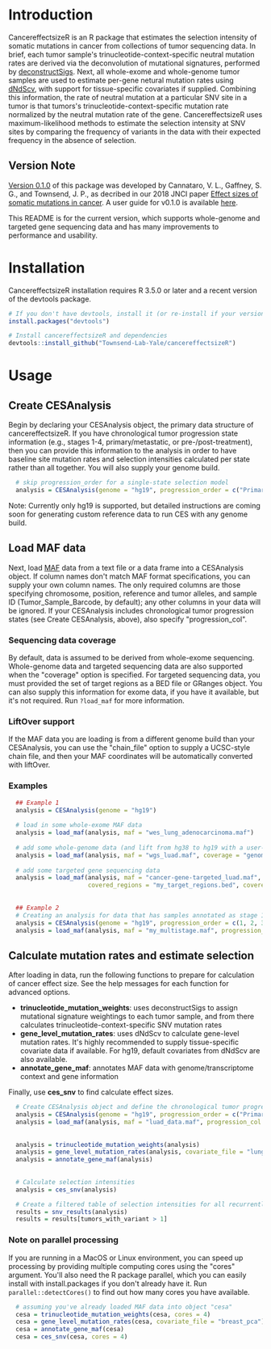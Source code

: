 # Introduction
CancereffectsizeR is an R package that estimates the selection intensity of somatic mutations in cancer from collections of tumor sequencing data. In brief, each tumor sample's trinucleotide-context-specific neutral mutation rates are derived via the deconvolution of mutational signatures, performed by [deconstructSigs](https://github.com/raerose01/deconstructSigs). Next, all whole-exome and whole-genome tumor samples are used to estimate per-gene netural mutation rates using [dNdScv](https://github.com/im3sanger/dndscv), with support for tissue-specific covariates if supplied. Combining this information, the rate of neutral mutation at a particular SNV site in a tumor is that tumors's trinucleotide-context-specific mutation rate normalized by the neutral mutation rate of the gene. CancereffectsizeR uses maximum-likelihood methods to estimate the selection intensity at SNV sites by comparing the frequency of variants in the data with their expected frequency in the absence of selection.

## Version Note
[Version 0.1.0](https://github.com/Townsend-Lab-Yale/cancereffectsizeR/releases/tag/0.1.0) of this package was developed by Cannataro, V. L., Gaffney, S. G., and Townsend, J. P., as decribed in our 2018 JNCI paper [Effect sizes of somatic mutations in cancer](https://doi.org/10.1093/jnci/djy168). A user guide for v0.1.0 is available [here](https://github.com/Townsend-Lab-Yale/cancereffectsizeR/blob/master/user_guide/cancereffectsizeR_user_guide.md).

This README is for the current version, which supports whole-genome and targeted gene sequencing data and has many improvements to performance and usability.

# Installation
CancereffectsizeR installation requires R 3.5.0 or later and a recent version of the devtools package.

```R
# If you don't have devtools, install it (or re-install if your version is ancient)
install.packages("devtools")

# Install cancereffectsizeR and dependencies
devtools::install_github("Townsend-Lab-Yale/cancereffectsizeR")

```

# Usage

## Create CESAnalysis
Begin by declaring your CESAnalysis object, the primary data structure of cancereffectsizeR. If you have chronological tumor progression state information (e.g., stages 1-4, primary/metastatic, or pre-/post-treatment), then you can provide this information to the analysis in order to have baseline site mutation rates and selection intensities calculated per state rather than all together. You will also supply your genome build.

```R
  # skip progression_order for a single-state selection model
  analysis = CESAnalysis(genome = "hg19", progression_order = c("Primary", "Metastatic")) 
```

Note: Currently only hg19 is supported, but detailed instructions are coming soon for generating custom reference data to run CES with any genome build. 

## Load MAF data
Next, load [MAF](https://docs.gdc.cancer.gov/Data/File_Formats/MAF_Format/#gdc-maf-format-v100) data from a text file or a data frame into a CESAnalysis object. If column names don't match MAF format specifications, you can supply your own column names. The only required columns are those specifying chromosome, position, reference and tumor alleles, and sample ID (Tumor_Sample_Barcode, by default); any other columns in your data will be ignored. If your CESAnalysis includes chronological tumor progression states (see Create CESAnalysis, above), also specify "progression_col". 

### Sequencing data coverage
By default, data is assumed to be derived from whole-exome sequencing. Whole-genome data and targeted sequencing data are also supported when the "coverage" option is specified. For targeted sequencing data, you must provided the set of target regions as a BED file or GRanges object. You can also supply this information for exome data, if you have it available, but it's not required. Run `?load_maf` for more information.

### LiftOver support
If the MAF data you are loading is from a different genome build than your CESAnalysis, you can use the "chain_file" option to supply a UCSC-style chain file, and then your MAF coordinates will be automatically converted with liftOver.

### Examples

```R
  ## Example 1
  analysis = CESAnalysis(genome = "hg19")
  
  # load in some whole-exome MAF data
  analysis = load_maf(analysis, maf = "wes_lung_adenocarcinoma.maf")
  
  # add some whole-genome data (and lift from hg38 to hg19 with a user-provided chain file)
  analysis = load_maf(analysis, maf = "wgs_luad.maf", coverage = "genome", chain_file = "hg38ToHg19.over.chain")
  
  # add some targeted gene sequencing data
  analysis = load_maf(analysis, maf = "cancer-gene-targeted_luad.maf", coverage = "targeted", 
                      covered_regions = "my_target_regions.bed", covered_regions_name = "TGS1")
  
  
  ## Example 2
  # Creating an analysis for data that has samples annotated as stage 1-4
  analysis = CESAnalysis(genome = "hg19", progression_order = c(1, 2, 3, 4))
  analysis = load_maf(analysis, maf = "my_multistage.maf", progression_col = "stage")
```


## Calculate mutation rates and estimate selection
After loading in data, run the following functions to prepare for calculation of cancer effect size. See the help messages for each function for advanced options.
- **trinucleotide_mutation_weights**: uses deconstructSigs to assign mutational signature weightings to each tumor sample, and from there calculates trinucleotide-context-specific SNV mutation rates
- **gene_level_mutation_rates**: uses dNdScv to calculate gene-level mutation rates. It's highly recommended to supply tissue-specific covariate data if available. For hg19, default covariates from dNdScv are also available.
- **annotate_gene_maf**: annotates MAF data with genome/transcriptome context and gene information

Finally, use **ces_snv** to find calculate effect sizes.

```R
  # Create CESAnalysis object and define the chronological tumor progression states
  analysis = CESAnalysis(genome = "hg19", progression_order = c("Primary", "Metastatic"))
  analysis = load_maf(analysis, maf = "luad_data.maf", progression_col = "pri_met")
  
  
  analysis = trinucleotide_mutation_weights(analysis)
  analysis = gene_level_mutation_rates(analysis, covariate_file = "lung_pca")
  analysis = annotate_gene_maf(analysis)
  
  
  # Calculate selection intensities
  analysis = ces_snv(analysis)

  # Create a filtered table of selection intensities for all recurrently mutated sites
  results = snv_results(analysis)
  results = results[tumors_with_variant > 1]
```

### Note on parallel processing
If you are running in a MacOS or Linux environment, you can speed up processing by providing multiple computing cores using the "cores" argument. You'll also need the R package parallel, which you can easily install with install.packages if you don't already have it. Run `parallel::detectCores()` to find out how many cores you have available.
```R
  # assuming you've already loaded MAF data into object "cesa"
  cesa = trinucleotide_mutation_weights(cesa, cores = 4)
  cesa = gene_level_mutation_rates(cesa, covariate_file = "breast_pca")
  cesa = annotate_gene_maf(cesa)
  cesa = ces_snv(cesa, cores = 4)
```



